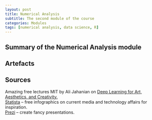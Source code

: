 ```yaml
---
layout: post
title: Numerical Analysis
subtitle: The second module of the course
categories: Modules
tags: [numerical analysis, data science, R]
---
```


## Summary of the Numerical Analysis module

## Artefacts

## Sources

Amazing free lectures MIT by Ali Jahanian on [Deep Learning for Art, Aesthetics, and Creativity.](https://www.youtube.com/playlist?list=PLCpMvp7ftsnIbNwRnQJbDNRqO6qiN3EyH)<br>
[Statista](https://www.statista.com) – free infographics on current media and technology affairs for inspiration.<br>
[Prezi](https://prezi.com) – create fancy presentations.
